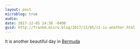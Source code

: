 ```yaml
---
layout: post
microblog: true
audio: 
date: 2017-12-05 14:38 -0400
guid: http://frankm.micro.blog/2017/12/05/it-is-another.html
---
```

It is another beautiful day in [Bermuda](https://www.google.com/search?q=current+weather+in+hamilton+bermuda&rlz=1C1CHXU_enUS732US732&oq=current+weather+in+hamilton&aqs=chrome.0.0j69i57j0l4.4298j0j4&sourceid=chrome&ie=UTF-8)
